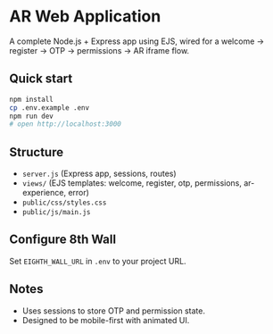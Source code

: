 # AR Web Application

A complete Node.js + Express app using EJS, wired for a welcome → register → OTP → permissions → AR iframe flow.

## Quick start

```bash
npm install
cp .env.example .env
npm run dev
# open http://localhost:3000
```

## Structure
- `server.js` (Express app, sessions, routes)
- `views/` (EJS templates: welcome, register, otp, permissions, ar-experience, error)
- `public/css/styles.css`
- `public/js/main.js`

## Configure 8th Wall
Set `EIGHTH_WALL_URL` in `.env` to your project URL.

## Notes
- Uses sessions to store OTP and permission state.
- Designed to be mobile-first with animated UI.

